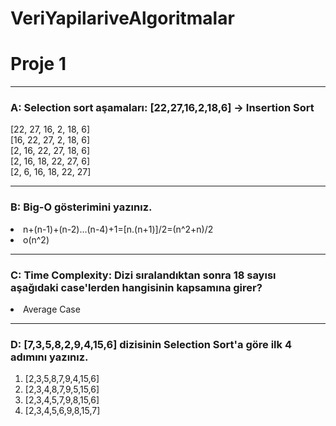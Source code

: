 # VeriYapilariveAlgoritmalar
 # Proje 1
<hr>

### A: Selection sort aşamaları: [22,27,16,2,18,6] -> Insertion Sort
[22, 27, 16, 2, 18, 6] <br>
[16, 22, 27, 2, 18, 6] <br>
[2, 16, 22, 27, 18, 6]<br>
[2, 16, 18, 22, 27, 6]<br>
[2, 6, 16, 18, 22, 27]<br>
<hr>

### B: Big-O gösterimini yazınız.
<li>
 n+(n-1)+(n-2)...(n-4)+1=[n.(n+1)]/2=(n^2+n)/2 
 <li> o(n^2)
<hr>

### C: Time Complexity: Dizi sıralandıktan sonra 18 sayısı aşağıdaki case'lerden hangisinin kapsamına girer?
 <li>Average Case
 <hr>
 
 ### D: [7,3,5,8,2,9,4,15,6] dizisinin Selection Sort'a göre ilk 4 adımını yazınız.
 <ol> <li> [2,3,5,8,7,9,4,15,6] 
 <li> [2,3,4,8,7,9,5,15,6] 
 <li> [2,3,4,5,7,9,8,15,6] 
  <li> [2,3,4,5,6,9,8,15,7] 
 




